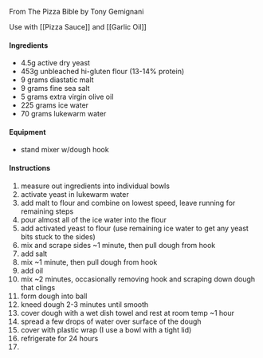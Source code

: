 From The Pizza Bible by Tony Gemignani

Use with [[Pizza Sauce]] and [[Garlic Oil]]
#### Ingredients
- 4.5g active dry yeast
- 453g unbleached hi-gluten flour (13-14% protein)
- 9 grams diastatic malt
- 9 grams fine sea salt
- 5 grams extra virgin olive oil
- 225 grams ice water
- 70 grams lukewarm water

#### Equipment
- stand mixer w/dough hook
#### Instructions
1) measure out ingredients into individual bowls
2) activate yeast in lukewarm water
3) add malt to flour and combine on lowest speed, leave running for remaining steps
4) pour almost all of the ice water into the flour
5) add activated yeast to flour (use remaining ice water to get any yeast bits stuck to the sides)
6) mix and scrape sides ~1 minute, then pull dough from hook
7) add salt
8) mix ~1 minute, then pull dough from hook
9) add oil
10) mix ~2 minutes, occasionally removing hook and scraping down dough that clings
11) form dough into ball
12) kneed dough 2-3 minutes until smooth
13) cover dough with a wet dish towel and rest at room temp ~1 hour
14) spread a few drops of water over surface of the dough
15) cover with plastic wrap (I use a bowl with a tight lid)
16) refrigerate for 24 hours
17) 